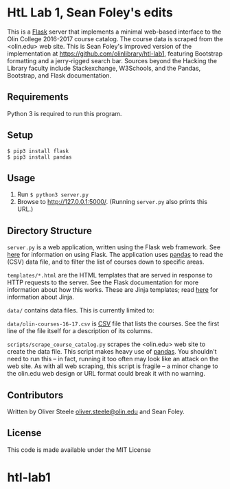 # HtL Lab 1, Sean Foley's edits

This is a [Flask](http://flask.pocoo.org) server that implements a minimal web-based interface to the Olin College
2016-2017 course catalog. The course data is scraped from the <olin.edu> web site. This is Sean Foley's improved version of the implementation at <https://github.com/olinlibrary/htl-lab1>, featuring Bootstrap formatting and a jerry-rigged search bar. Sources beyond the Hacking the Library faculty include Stackexchange, W3Schools, and the Pandas, Bootstrap, and Flask documentation.


## Requirements

Python 3 is required to run this program.

## Setup

```
$ pip3 install flask
$ pip3 install pandas
```


## Usage

1. Run `$ python3 server.py`
2. Browse to <http://127.0.0.1:5000/>. (Running `server.py` also prints this URL.)


## Directory Structure

`server.py` is a web application, written using the Flask web framework.
See [here](http://flask.pocoo.org) for information on using Flask.
The application uses [pandas](http://pandas.pydata.org) to read the (CSV) data file,
and to filter the list of courses down to specific areas.

`templates/*.html` are the HTML templates that are served in response to HTTP requests to the server.
See the Flask documentation for more information about how this works.
These are Jinja templates; read [here](http://jinja.pocoo.org) for information about Jinja.

`data/` contains data files. This is currently limited to:

`data/olin-courses-16-17.csv` is [CSV](https://en.wikipedia.org/wiki/Comma-separated_values) file that lists the courses.
See the first line of the file itself for a description of its columns.

`scripts/scrape_course_catalog.py` scrapes the <olin.edu> web site to create the data file.
This script makes heavy use of [pandas](http://pandas.pydata.org).
You shouldn't need to run this – in fact, running it too often may look like an attack on the web site.
As with all web scraping, this script is fragile – a minor change to the olin.edu web design or URL format
could break it with no warning.


## Contributors

Written by Oliver Steele <oliver.steele@olin.edu> and Sean Foley.


## License

This code is made available under the MIT License
# htl-lab1
